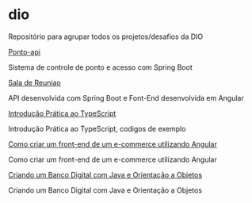 # dio
Repositório para agrupar todos os projetos/desafios da DIO

[Ponto-api](https://github.com/hdalarme/ponto)

Sistema de controle de ponto e acesso com Spring Boot

[Sala de Reuniao](https://github.com/hdalarme/salaReuniao)

API desenvolvida com Spring Boot e Font-End desenvolvida em Angular

[Introdução Prática ao TypeScript](https://github.com/hdalarme/Introducao-Pratica-ao-TypeScript)

Introdução Prática ao TypeScript, codigos de exemplo

[Como criar um front-end de um e-commerce utilizando Angular](https://github.com/hdalarme/AngularFrontECommerce)

Como criar um front-end de um e-commerce utilizando Angular

[Criando um Banco Digital com Java e Orientação a Objetos](https://github.com/hdalarme/banco-digital-JAVA)

Criando um Banco Digital com Java e Orientação a Objetos
